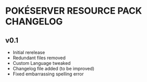 POKÉSERVER RESOURCE PACK CHANGELOG
==========

v0.1
----------
* Initial rerelease
* Redundant files removed
* Custom Language tweaked
* Changelog file added (to be improved)
* Fixed embarrassing spelling error